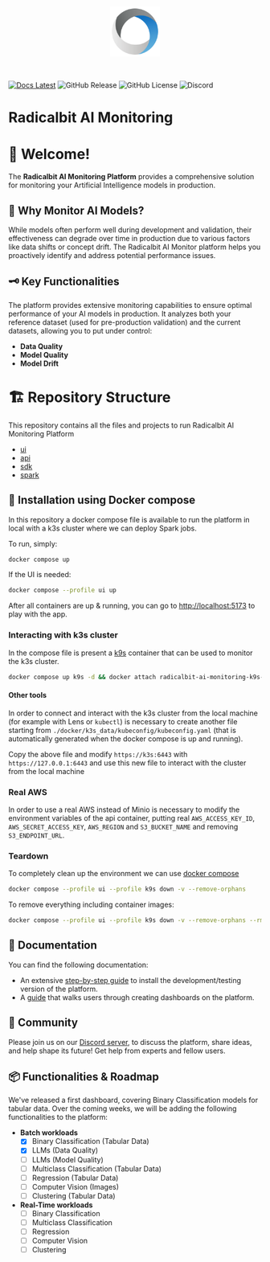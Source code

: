 <p align="center">
    <a href="https://radicalbit.ai/">
      <img src="docs/static/img/radicalbit.svg" width="100">
    </a>
</p>
<br />

[![Docs Latest](https://img.shields.io/badge/docs-latest-blue.svg)](https://docs.oss-monitoring.radicalbit.ai)
![GitHub Release](https://img.shields.io/github/v/release/radicalbit/radicalbit-ai-monitoring)
![GitHub License](https://img.shields.io/github/license/radicalbit/radicalbit-ai-monitoring)
![Discord](https://img.shields.io/discord/1252978922962817034)

# Radicalbit AI Monitoring

# 👋 Welcome!
The **Radicalbit AI Monitoring Platform** provides a comprehensive solution for monitoring your Artificial Intelligence models in production.

## 🤔 Why Monitor AI Models?
While models often perform well during development and validation, their effectiveness can degrade over time in production due to various factors like data shifts or concept drift. The Radicalbit AI Monitor platform helps you proactively identify and address potential performance issues.

## 🗝️ Key Functionalities
The platform provides extensive monitoring capabilities to ensure optimal performance of your AI models in production. It analyzes both your reference dataset (used for pre-production validation) and the current datasets, allowing you to put under control:
* **Data Quality**
* **Model Quality**
* **Model Drift**

# 🏗️ Repository Structure
This repository contains all the files and projects to run Radicalbit AI Monitoring Platform

- [ui](./ui/README.md)
- [api](./api/README.md)
- [sdk](./sdk/README.md)
- [spark](./spark/README.md)

## 🚀 Installation using Docker compose

In this repository a docker compose file is available to run the platform in local with a k3s cluster where we can deploy Spark jobs.

To run, simply:

```bash
docker compose up
```

If the UI is needed:

```bash
docker compose --profile ui up
```

After all containers are up & running, you can go to [http://localhost:5173](http://127.0.0.1:5173) to play with the app.

### Interacting with k3s cluster

In the compose file is present a [k9s](https://k9scli.io/) container that can be used to monitor the k3s cluster.

```bash
docker compose up k9s -d && docker attach radicalbit-ai-monitoring-k9s-1
```

#### Other tools

In order to connect and interact with the k3s cluster from the local machine (for example with Lens or `kubectl`) is necessary to create another file starting from `./docker/k3s_data/kubeconfig/kubeconfig.yaml` (that is automatically generated when the docker compose is up and running).

Copy the above file and modify `https://k3s:6443` with `https://127.0.0.1:6443` and use this new file to interact with the cluster from the local machine

### Real AWS

In order to use a real AWS instead of Minio is necessary to modify the environment variables of the api container, putting real `AWS_ACCESS_KEY_ID`, `AWS_SECRET_ACCESS_KEY`, `AWS_REGION` and `S3_BUCKET_NAME` and removing `S3_ENDPOINT_URL`.

### Teardown

To completely clean up the environment we can use [docker compose](https://docs.docker.com/reference/cli/docker/compose/down/)

```bash
docker compose --profile ui --profile k9s down -v --remove-orphans
```

To remove everything including container images:

```bash
docker compose --profile ui --profile k9s down -v --remove-orphans --rmi all
```

## 📖 Documentation
You can find the following documentation:
* An extensive [step-by-step guide](https://docs.oss-monitoring.radicalbit.ai/user-guide/installation) to install the development/testing version of the platform.
* A [guide](https://docs.oss-monitoring.radicalbit.ai/user-guide/quickstart) that walks users through creating dashboards on the platform.

## 🤝 Community
Please join us on our [Discord server](https://discord.gg/x2Ze8TMRsD), to discuss the platform, share ideas, and help shape its future! Get help from experts and fellow users.

## 📦 Functionalities & Roadmap
We've released a first dashboard, covering Binary Classification models for tabular data.
Over the coming weeks, we will be adding the following functionalities to the platform:

* **Batch workloads**
  * [x] Binary Classification (Tabular Data)
  * [x] LLMs (Data Quality)
  * [ ] LLMs (Model Quality)
  * [ ] Multiclass Classification (Tabular Data)
  * [ ] Regression (Tabular Data)
  * [ ] Computer Vision (Images)
  * [ ] Clustering (Tabular Data)
       
* **Real-Time workloads**
  * [ ] Binary Classification
  * [ ] Multiclass Classification
  * [ ] Regression
  * [ ] Computer Vision
  * [ ] Clustering
